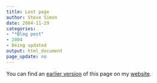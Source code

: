```yaml
---
title: Lost page
author: Steve Simon
date: 2004-11-29
categories:
- "*Blog post"
- 2004
- Being updated
output: html_document
page_update: no
---
```


You can find an [earlier version][sim1] of this page on my [website][sim2].

[sim1]: http://www.pmean.com/99/confidence.html
[sim2]: http://www.pmean.com
